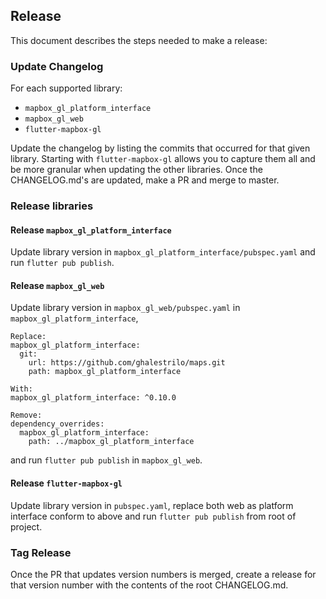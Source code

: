 ## Release

This document describes the steps needed to make a release:

### Update Changelog

For each supported library:
 - `mapbox_gl_platform_interface`
 - `mapbox_gl_web`
 - `flutter-mapbox-gl`

Update the changelog by listing the commits that occurred for that given library.
Starting with `flutter-mapbox-gl` allows you to capture them all and be more granular
when updating the other libraries. Once the CHANGELOG.md's are updated, make a PR
and merge to master.

### Release libraries

#### Release `mapbox_gl_platform_interface`

Update library version in `mapbox_gl_platform_interface/pubspec.yaml` and run `flutter pub publish`.

#### Release `mapbox_gl_web`

Update library version in `mapbox_gl_web/pubspec.yaml` in `mapbox_gl_platform_interface`,


```
Replace:
mapbox_gl_platform_interface:
  git:
    url: https://github.com/ghalestrilo/maps.git
    path: mapbox_gl_platform_interface

With:
mapbox_gl_platform_interface: ^0.10.0

Remove:
dependency_overrides:
  mapbox_gl_platform_interface:
    path: ../mapbox_gl_platform_interface
```

and run `flutter pub publish` in `mapbox_gl_web`.

#### Release `flutter-mapbox-gl`

Update library version in `pubspec.yaml`, replace both web as platform interface conform to above and run `flutter pub publish` from root of project.

### Tag Release

Once the PR that updates version numbers is merged, create a release for that version number
with the contents of the root CHANGELOG.md.
